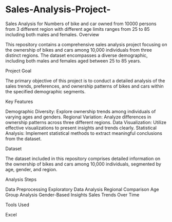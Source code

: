 # Sales-Analysis-Project-
Sales Analysis for Numbers of bike and car owned from 10000 persons from 3 different region with different age limits ranges from 25 to 85 including both males and females.
Overview

This repository contains a comprehensive sales analysis project focusing on the ownership of bikes and cars among 10,000 individuals from three distinct regions. The dataset encompasses a diverse demographic, including both males and females aged between 25 to 85 years.

Project Goal

The primary objective of this project is to conduct a detailed analysis of the sales trends, preferences, and ownership patterns of bikes and cars within the specified demographic segments.

Key Features

Demographic Diversity: Explore ownership trends among individuals of varying ages and genders.
Regional Variation: Analyze differences in ownership patterns across three different regions.
Data Visualization: Utilize effective visualizations to present insights and trends clearly.
Statistical Analysis: Implement statistical methods to extract meaningful conclusions from the dataset.

Dataset

The dataset included in this repository comprises detailed information on the ownership of bikes and cars among 10,000 individuals, segmented by age, gender, and region.


Analysis Steps

Data Preprocessing
Exploratory Data Analysis
Regional Comparison
Age Group Analysis
Gender-Based Insights
Sales Trends Over Time

Tools Used

Excel
